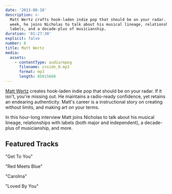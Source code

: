```yaml
---
date: '2013-08-18'
description: >-
  Matt Wertz crafts hook-laden indie pop that should be on your radar. This
  week, he joins Nicholas to talk about his musical lineage, relationships with
  labels, and a decade-plus of musicianship.
duration: '01:27:30'
explicit: false
number: 8
title: Matt Wertz
media:
  assets:
    - contentType: audio/mpeg
      filename: inside_8.mp3
      format: mp3
      length: 85015660
---
```

[Matt Wertz](http://mattwertz.com) creates hook-laden indie pop that should be on your radar. If it isn't, you're missing out. He maintains a radio-ready confidence, yet retains an endearing authenticity. Matt's career is a instructional story on creating without limits, and making art on your terms.

In this hour-long interview Matt joins Nicholas to talk about his musical lineage, relationships with labels (both major and independent), a decade-plus of musicianship, and more.

## Featured Tracks

"Get To You"

"Red Meets Blue"

"Carolina"

"Loved By You"
